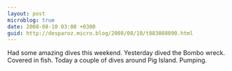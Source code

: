 ```yaml
---
layout: post
microblog: true
date: 2008-08-10 03:00 +0300
guid: http://desparoz.micro.blog/2008/08/10/t883088090.html
---
```

Had some amazing dives this weekend.  Yesterday dived the Bombo wreck. Covered in fish. Today a couple of dives around Pig Island.  Pumping.
